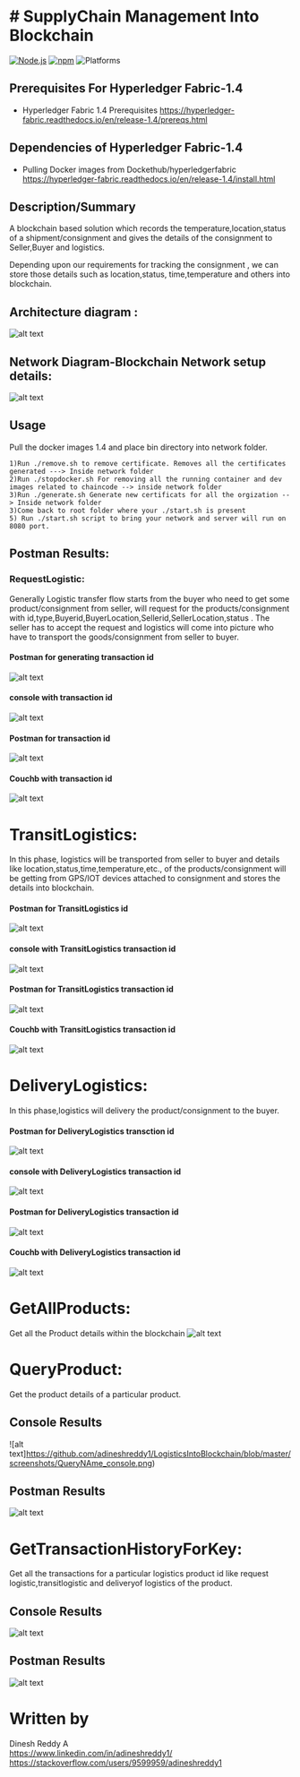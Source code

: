 # # SupplyChain Management Into Blockchain


[![Node.js](https://img.shields.io/badge/Node.js-10.15.3-brightgreen)](https://nodejs.org/)
[![npm](https://img.shields.io/badge/npm-5.6.0-brightgreen)](https://www.npmjs.com/)
![Platforms](https://img.shields.io/badge/platform-linux%20%7C%20osx-brightgreen)


## Prerequisites For Hyperledger Fabric-1.4
- Hyperledger Fabric 1.4 Prerequisites https://hyperledger-fabric.readthedocs.io/en/release-1.4/prereqs.html

## Dependencies of  Hyperledger Fabric-1.4
- Pulling Docker images from Dockethub/hyperledgerfabric https://hyperledger-fabric.readthedocs.io/en/release-1.4/install.html

## Description/Summary

A blockchain based solution which records the temperature,location,status of a shipment/consignment  and gives the details  of the
consignment to Seller,Buyer and logistics. <br />

Depending upon our requirements for tracking  the consignment , we can store those details such as location,status, time,temperature and others into blockchain.

## Architecture diagram :
![alt text](https://github.com/adineshreddy1/LogisticsIntoBlockchain/blob/master/Architeure%20diagram.png)

## Network Diagram-Blockchain Network setup details:
![alt text](https://github.com/adineshreddy1/LogisticsIntoBlockchain/blob/master/NetworkDetails.png)

## Usage
 Pull the docker images 1.4 and place bin directory into network folder. <br />
 ```
1)Run ./remove.sh to remove certificate. Removes all the certificates generated ---> Inside network folder 
2)Run ./stopdocker.sh For removing all the running container and dev images related to chaincode --> inside network folder 
3)Run ./generate.sh Generate new certificats for all the orgization --> Inside network folder
3)Come back to root folder where your ./start.sh is present  
5) Run ./start.sh script to bring your network and server will run on 8080 port.

```


## Postman Results:
 ### RequestLogistic:
 Generally Logistic transfer flow starts from the buyer who need to get some product/consignment from seller, will request for the products/consignment with id,type,Buyerid,BuyerLocation,Sellerid,SellerLocation,status . The seller has to accept the request and logistics will come into picture who have to transport the goods/consignment from  seller to buyer.
 
 #### Postman for generating transaction id
 ![alt text](https://github.com/adineshreddy1/LogisticsIntoBlockchain/blob/master/screenshots/RequestLogistics%20Postman.png)
 
 #### console with transaction id
 ![alt text](https://github.com/adineshreddy1/LogisticsIntoBlockchain/blob/master/screenshots/RequestLogistic%20consolewith%20txid.png)
 #### Postman for  transaction id
 ![alt text](https://github.com/adineshreddy1/LogisticsIntoBlockchain/blob/master/screenshots/RequestLogistics_postman_txid.png)
 
  #### Couchb with transaction id
![alt text](https://github.com/adineshreddy1/LogisticsIntoBlockchain/blob/master/screenshots/RequestLogistic%20coouchdb%20txid.png)

 # TransitLogistics:
 
 In this phase, logistics will be transported from seller to buyer and details like location,status,time,temperature,etc., of the products/consignment will be getting from GPS/IOT devices attached to consignment and stores  the details into blockchain.
 
  #### Postman for  TransitLogistics id
 ![alt text](https://github.com/adineshreddy1/LogisticsIntoBlockchain/blob/master/screenshots/TransitLogist_postman.png)
 
 #### console with TransitLogistics transaction id
 ![alt text](https://github.com/adineshreddy1/LogisticsIntoBlockchain/blob/master/screenshots/TransitLogistci_console_txid.png)
 #### Postman for TransitLogistics  transaction id
 ![alt text](https://github.com/adineshreddy1/LogisticsIntoBlockchain/blob/master/screenshots/TransitLogistic_Postman_txid.png)
 
  #### Couchb with  TransitLogistics transaction id
![alt text](https://github.com/adineshreddy1/LogisticsIntoBlockchain/blob/master/screenshots/TransitLogistic_couchdb_Tx.png)
 
 
 
 
 # DeliveryLogistics:
 In this phase,logistics will delivery the product/consignment to the buyer.
 
  #### Postman for  DeliveryLogistics transction  id
 ![alt text](https://github.com/adineshreddy1/LogisticsIntoBlockchain/blob/master/screenshots/DeliveryLogistic_postman.png)
 
 #### console with DeliveryLogistics transaction id
 ![alt text](https://github.com/adineshreddy1/LogisticsIntoBlockchain/blob/master/screenshots/DeliveryLogistic_txid_console.png)
 #### Postman for DeliveryLogistics  transaction id
 ![alt text](https://github.com/adineshreddy1/LogisticsIntoBlockchain/blob/master/screenshots/DeliveryLogistic_Consolse_txid_postman.png)
 
  #### Couchb with  DeliveryLogistics transaction id
![alt text](https://github.com/adineshreddy1/LogisticsIntoBlockchain/blob/master/screenshots/DeliveryLogistic_REJECTEDSTATUS_couchdb.png)
 
 
 # GetAllProducts:
 Get all the Product details within the blockchain
 ![alt text](https://github.com/adineshreddy1/LogisticsIntoBlockchain/blob/master/screenshots/GetAllProducts.png)
 
 

 # QueryProduct:
 Get the product details of a particular product.
 ## Console Results
 ![alt text]https://github.com/adineshreddy1/LogisticsIntoBlockchain/blob/master/screenshots/QueryNAme_console.png)
 ## Postman Results
 ![alt text](https://github.com/adineshreddy1/LogisticsIntoBlockchain/blob/master/screenshots/QuerywithName_postman.png)
 
 
 # GetTransactionHistoryForKey:
 Get all the transactions for a particular logistics product id like request logistic,transitlogistic and deliveryof logistics of the product.
 
  ## Console Results
 ![alt text](https://github.com/adineshreddy1/LogisticsIntoBlockchain/blob/master/screenshots/GetTxHistory_Console.png)

 ## Postman Results
 ![alt text](https://github.com/adineshreddy1/LogisticsIntoBlockchain/blob/master/screenshots/GetTxHistory_Postman.png)




# Written by
Dinesh Reddy A <br />
https://www.linkedin.com/in/adineshreddy1/ <br />
https://stackoverflow.com/users/9599959/adineshreddy1  <br />
